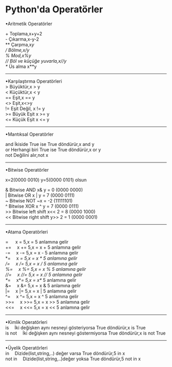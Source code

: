 # Python'da Operatörler

•Aritmetik Operatörler<br>

\+	Toplama,x+y+2<br>
\-	Çıkarma,x-y-2<br>
\**	Çarpma,x*y<br>
\/	Bölme,x/y<br>
\%	Mod,x%y<br>
//  Böl ve küçüğe yuvarla,x//y<br>
\** Üs alma x\**y<br>

-------------------------------------------------------------

•Karşılaştırma Operatörleri <br>
\>	Büyüktür,x > y<br>
\<	Küçüktür,x < y<br>
\==	Eşit,x == y<br>
\<> Eşit,x<>y<br>
\!=	Eşit Değil, x != y<br>
\>=	Büyük Eşit	x >= y<br>
\<=	Küçük Eşit	x <= y<br>

-------------------------------------------------------------

•Mantıksal Operatörler<br>

and	 İkiside True ise True döndürür,x and y<br>
or	 Herhangi biri True ise True döndürür,x or y<br>
not	 Değilini alır,not x<br>

-------------------------------------------------------------

•Bitwise Operatörler<br>

x=2(0000 0010) y=5(0000 0101) olsun<br>

\&	Bitwise AND	x& y = 0 (0000 0000)<br>
\|	Bitwise OR	x | y = 7 (0000 0111)<br>
\~	Bitwise NOT	~x = -2 (11111101)<br> 
\^	Bitwise XOR	x ^ y = 7 (0000 0111)<br>
\>>	Bitwise left shift	x<< 2 = 8 (0000 1000)<br>
\<<	Bitwise right shift	y>> 2 = 1 (0000 0001)<br>

--------------------------------------------------------------

•Atama Operatörleri<br>

\= &emsp;      x = 5,x = 5 anlamına gelir<br>
\+=&emsp;      x += 5,x = x + 5 anlamına gelir<br>
\-=&emsp;	     x -= 5,x = x - 5  anlamına gelir<br>
\*=&emsp;	     x *= 5,x = x * 5  anlamına gelir<br>
\/=&emsp;	     x /= 5,x = x / 5  anlamına gelir<br>
\%=&emsp;	     x %= 5,x = x % 5  anlamına gelir<br>
\//=&emsp;     x //= 5,x = x // 5  anlamına gelir<br>
\**=&emsp;     x\**= 5,x = x\** 5  anlamına gelir<br>
\&=&emsp;     x &= 5,x = x & 5  anlamına gelir<br>
\|=&emsp;	     x |= 5,x = x | 5  anlamına gelir<br>
\^=&emsp;	     x ^= 5,x = x ^ 5  anlamına gelir<br>
\>>=&emsp;     x >>= 5,x = x >> 5  anlamına gelir<br>
<<=&emsp;	     x <<= 5,x = x << 5  anlamına gelir <br>

----------------------------------------------------------------

•Kimlik Operatörleri<br>
is&emsp;	İki değişken aynı nesneyi gösteriyorsa True döndürür,x is True<br>
is not&emsp; İki değişken aynı nesneyi göstermiyorsa True döndürür,x is not True<br>

----------------------------------------------------------------

•Üyelik Operatörleri<br>
in&emsp;	Dizide(list,string,..) değer varsa True döndürür,5 in x<br>
not in&emsp;	Dizide(list,string,..)değer yoksa True döndürür,5 not in x<br>









